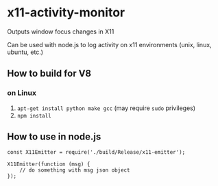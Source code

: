 # x11-activity-monitor
Outputs window focus changes in X11

Can be used with node.js to log activity on x11 environments (unix, linux, ubuntu, etc.)

## How to build for V8

### on Linux
1. `apt-get install python make gcc` (may require `sudo` privileges)
2. `npm install`

## How to use in node.js
```
const X11Emitter = require('./build/Release/x11-emitter');

X11Emitter(function (msg) {
    // do something with msg json object
});

```
